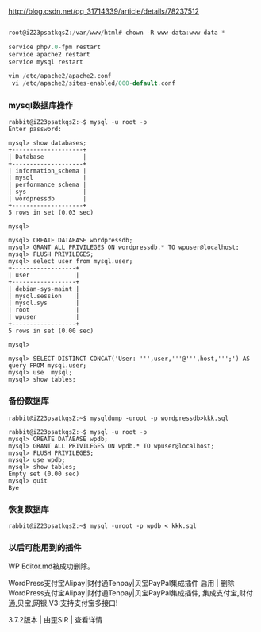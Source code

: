 ### 
http://blog.csdn.net/qq_31714339/article/details/78237512
```c

root@iZ23psatkqsZ:/var/www/html# chown -R www-data:www-data *

service php7.0-fpm restart 
service apache2 restart
service mysql restart

vim /etc/apache2/apache2.conf
 vi /etc/apache2/sites-enabled/000-default.conf
```
### mysql数据库操作
```
rabbit@iZ23psatkqsZ:~$ mysql -u root -p 
Enter password: 
```

```
mysql> show databases;
+--------------------+
| Database           |
+--------------------+
| information_schema |
| mysql              |
| performance_schema |
| sys                |
| wordpressdb        |
+--------------------+
5 rows in set (0.03 sec)

mysql> 
```
```
mysql> CREATE DATABASE wordpressdb;
mysql> GRANT ALL PRIVILEGES ON wordpressdb.* TO wpuser@localhost;
mysql> FLUSH PRIVILEGES;
mysql> select user from mysql.user;  
+------------------+
| user             |
+------------------+
| debian-sys-maint |
| mysql.session    |
| mysql.sys        |
| root             |
| wpuser           |
+------------------+
5 rows in set (0.00 sec)

mysql> 
```
```
mysql> SELECT DISTINCT CONCAT('User: ''',user,'''@''',host,''';') AS query FROM mysql.user;
mysql> use  mysql;
mysql> show tables;
```
### 备份数据库
```
rabbit@iZ23psatkqsZ:~$ mysqldump -uroot -p wordpressdb>kkk.sql

rabbit@iZ23psatkqsZ:~$ mysql -u root -p 
mysql> CREATE DATABASE wpdb;
mysql> GRANT ALL PRIVILEGES ON wpdb.* TO wpuser@localhost;        
mysql> FLUSH PRIVILEGES;
mysql> use wpdb;
mysql> show tables;
Empty set (0.00 sec)
mysql> quit
Bye
```
### 恢复数据库
```
rabbit@iZ23psatkqsZ:~$ mysql -uroot -p wpdb < kkk.sql   
```
### 以后可能用到的插件

WP Editor.md被成功删除。

WordPress支付宝Alipay|财付通Tenpay|贝宝PayPal集成插件
启用 | 删除
WordPress支付宝Alipay|财付通Tenpay|贝宝PayPal集成插件, 集成支付宝,财付通,贝宝,网银,V3:支持支付宝多接口!

3.7.2版本 | 由歪SIR | 查看详情


